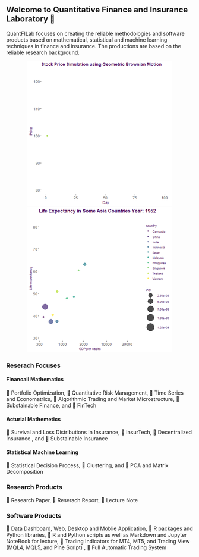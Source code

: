 ## Welcome to Quantitative Finance and Insurance Laboratory 👋

QuantFILab focuses on creating the reliable methodologies and software products based on mathematical, statistical and machine learning techniques in finance and insurance. The productions are based on the reliable research background.

<p align="center">
  <img src="https://github.com/QuantFILab/QuantFILab/blob/master/Figure/sim.gif?raw=true" width="390" height="390"/>
  <img src="https://github.com/QuantFILab/QuantFILab/blob/master/Figure/life.gif?raw=true" width="390" height="390"/>
</p>


### Reserach Focuses
#### Financail Mathematics
:small_blue_diamond: Portfolio Optimization, :small_blue_diamond: Quantitative Risk Management, :small_blue_diamond: Time Series and Economatrics, :small_blue_diamond: Algorithmic Trading and Market Microstructure, :small_blue_diamond: Substainable Finance, and :small_blue_diamond: FinTech

#### Acturial Mathemetics
:small_blue_diamond: Survival and Loss Distributions in Insurance, :small_blue_diamond: InsurTech, :small_blue_diamond: Decentralized Insurance , and :small_blue_diamond: Substainable Insurance

#### Statistical Machine Learning
:small_blue_diamond: Statistical Decision Process, :small_blue_diamond: Clustering, and :small_blue_diamond: PCA and Matrix Decomposition 

### Research Products
:small_blue_diamond: Research Paper, :small_blue_diamond: Reserach Report, :small_blue_diamond: Lecture Note

### Software Products
:small_blue_diamond: Data Dashboard, Web, Desktop and Moblie Application, :small_blue_diamond: R packages and Python libraries, :small_blue_diamond: R and Python scripts as well as Markdown and Jupyter NoteBook for lecture, :small_blue_diamond: Trading Indicators for MT4, MT5, and Trading View (MQL4, MQL5, and Pine Script)
, :small_blue_diamond: Full Automatic Trading System
      

<!--
**QuantFILab/QuantFILab** is a ✨ _special_ ✨ repository because its `README.md` (this file) appears on your GitHub profile.

Here are some ideas to get you started:

- 🔭 I’m currently working on ...
- 🌱 I’m currently learning ...
- 👯 I’m looking to collaborate on ...
- 🤔 I’m looking for help with ...
- 💬 Ask me about ...
- 📫 How to reach me: ...
- 😄 Pronouns: ...
- ⚡ Fun fact: ...
-->
